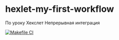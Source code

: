 # hexlet-my-first-workflow
По уроку Хекслет Непрерывная интеграция

[![Makefile CI](https://github.com/helen02027/hexlet-my-first-workflow/actions/workflows/makefile.yml/badge.svg)](https://github.com/helen02027/hexlet-my-first-workflow/actions/workflows/makefile.yml)